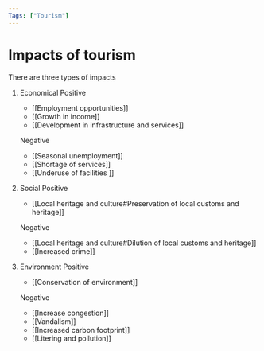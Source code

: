 ```yaml
---
Tags: ["Tourism"]
---
```

# Impacts of tourism
There are three types of impacts
1. Economical
	Positive
	- [[Employment opportunities]]
	- [[Growth in income]]
	- [[Development in infrastructure and services]]

	Negative
	- [[Seasonal unemployment]]
	- [[Shortage of services]]
	- [[Underuse of facilities ]]
1. Social
	Positive
	- [[Local heritage and culture#Preservation of local customs and heritage]]
	
	Negative
	- [[Local heritage and culture#Dilution of local customs and heritage]]
	- [[Increased crime]]
1. Environment
	Positive
	- [[Conservation of environment]]
	
	Negative
	- [[Increase congestion]]
	- [[Vandalism]]
	- [[Increased carbon footprint]]
	- [[Litering and pollution]]
